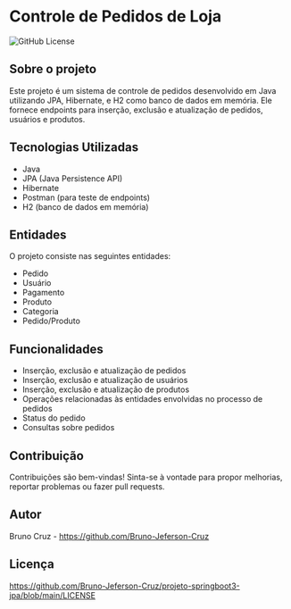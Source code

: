# Controle de Pedidos de Loja
![GitHub License](https://img.shields.io/github/license/Bruno-Jeferson-Cruz/projeto-springboot3-jpa)



## Sobre o projeto


Este projeto é um sistema de controle de pedidos desenvolvido em Java utilizando JPA, Hibernate, e H2 como banco de dados em memória. Ele fornece endpoints para inserção, exclusão e atualização de pedidos, usuários e produtos.

## Tecnologias Utilizadas

- Java
- JPA (Java Persistence API)
- Hibernate
- Postman (para teste de endpoints)
- H2 (banco de dados em memória)

## Entidades

O projeto consiste nas seguintes entidades:

- Pedido
- Usuário
- Pagamento
- Produto
- Categoria
- Pedido/Produto


## Funcionalidades

- Inserção, exclusão e atualização de pedidos
- Inserção, exclusão e atualização de usuários
- Inserção, exclusão e atualização de produtos
- Operações relacionadas às entidades envolvidas no processo de pedidos
- Status do pedido
- Consultas sobre pedidos

## Contribuição

Contribuições são bem-vindas! Sinta-se à vontade para propor melhorias, reportar problemas ou fazer pull requests.

## Autor

Bruno Cruz - https://github.com/Bruno-Jeferson-Cruz

## Licença

https://github.com/Bruno-Jeferson-Cruz/projeto-springboot3-jpa/blob/main/LICENSE
